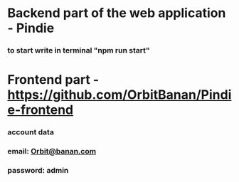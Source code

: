 # Backend part of the web application - Pindie
### to start write in terminal "npm run start"
# Frontend part - https://github.com/OrbitBanan/Pindie-frontend
### account data
### email: Orbit@banan.com
### password: admin
